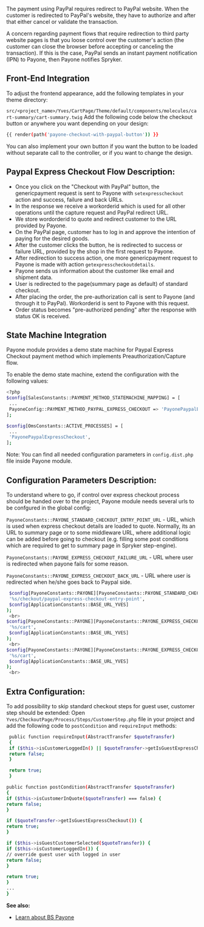 The payment using PayPal requires redirect to PayPal website. When the customer is redirected to PayPal's website, they have to authorize and after that either cancel or validate the transaction.

A concern regarding payment flows that require redirection to third party website pages is that you loose control over the customer's action (the customer can close the browser before accepting or canceling the transaction). If this is the case, PayPal sends an instant payment notification (IPN) to Payone, then Payone notifies Spryker.

## Front-End Integration
To adjust the frontend appearance, add the following templates in your theme directory:

`src/<project_name>/Yves/CartPage/Theme/default/components/molecules/cart-summary/cart-summary.twig`
Add the following code below the checkout button or anywhere you want depending on your design:

```bash
{{ render(path('payone-checkout-with-paypal-button')) }}
```
You can also implement your own button if you want the button to be loaded without separate call to the controller, or if you want to change the design.

## Paypal Express Checkout Flow Description:
* Once you click on the "Checkout with PayPal" button, the genericpayment request is sent to Payone with `setexpresscheckout` action and success, failure and back URLs.
* In the response we receive a workorderid which is used for all other operations until the capture request and PayPal redirect URL.
* We store wordorderid to quote and redirect customer to the URL provided by Payone.
* On the PayPal page, customer has to log in and approve the intention of paying for the desired goods.
* After the customer clicks the button, he is redirected to success or failure URL, provided by the shop in the first request to Payone.
* After redirection to success action, one more genericpayment request to Payone is made with action `getexpresscheckoutdetails`.
* Payone sends us information about the customer like email and shipment data.
* User is redirected to the page(summary page as default) of standard checkout.
* After placing the order, the pre-authorization call is sent to Payone (and through it to PayPal). Workorderid is sent to Payone with this request.
* Order status becomes "pre-authorized pending" after the response with status OK is received.

## State Machine Integration
Payone module provides a demo state machine for Paypal Express Checkout payment method which implements Preauthorization/Capture flow.

To enable the demo state machine, extend the configuration with the following values:
```bash
<?php
$config[SalesConstants::PAYMENT_METHOD_STATEMACHINE_MAPPING] = [
 ...
 PayoneConfig::PAYMENT_METHOD_PAYPAL_EXPRESS_CHECKOUT => 'PayonePaypalExpressCheckout',
];

$config[OmsConstants::ACTIVE_PROCESSES] = [
 ...
 'PayonePaypalExpressCheckout',
];
 ```

Note: You can find all needed configuration parameters in `config.dist.php` file inside Payone module.

## Configuration Parameters Description:

To understand where to go, if control over express checkout process should be handed over to the project,
Payone module needs several urls to be confgured in the global config:

`PayoneConstants::PAYONE_STANDARD_CHECKOUT_ENTRY_POINT_URL` - URL, which is used when express checkout details are loaded to quote.
Normally, its an URL to summary page or to some middleware URL, where additional logic can be added before going to checkout (e.g. filling some post conditions which are required to get to summary page in Spryker step-engine).

`PayoneConstants::PAYONE_EXPRESS_CHECKOUT_FAILURE_URL` - URL where user is redirected when payone fails for some reason.

`PayoneConstants::PAYONE_EXPRESS_CHECKOUT_BACK_URL` - URL where user is redirected when he/she goes back to Paypal side.
```bash
 $config[PayoneConstants::PAYONE][PayoneConstants::PAYONE_STANDARD_CHECKOUT_ENTRY_POINT_URL] = sprintf(
 '%s/checkout/paypal-express-checkout-entry-point',
 $config[ApplicationConstants::BASE_URL_YVES]
);
 <br>
$config[PayoneConstants::PAYONE][PayoneConstants::PAYONE_EXPRESS_CHECKOUT_FAILURE_URL] = sprintf(
 '%s/cart',
 $config[ApplicationConstants::BASE_URL_YVES]
);
 <br>
$config[PayoneConstants::PAYONE][PayoneConstants::PAYONE_EXPRESS_CHECKOUT_BACK_URL] = sprintf(
 '%s/cart',
 $config[ApplicationConstants::BASE_URL_YVES]
);
 <br>
```

## Extra Configuration:
To add possibility to skip standard checkout steps for guest user, customer step should be extended:
Open `Yves/CheckoutPage/Process/Steps/CustomerStep.php` file in your project and add the following code to `postCondition` and `requireInput` methods:
```bash
 public function requireInput(AbstractTransfer $quoteTransfer)
 {
 if ($this->isCustomerLoggedIn() || $quoteTransfer->getIsGuestExpressCheckout()) {
 return false;
 }

 return true;
 }
 ```
 
 ```bash
 public function postCondition(AbstractTransfer $quoteTransfer)
 {
 if ($this->isCustomerInQuote($quoteTransfer) === false) {
 return false;
 }

 if ($quoteTransfer->getIsGuestExpressCheckout()) {
 return true;
 }

 if ($this->isGuestCustomerSelected($quoteTransfer)) {
 if ($this->isCustomerLoggedIn()) {
 // override guest user with logged in user
 return false;
 }

 return true;
 }
 ...
 }
 ```

**See also:**

* [Learn about BS Payone](../payone-v1-1.htm)